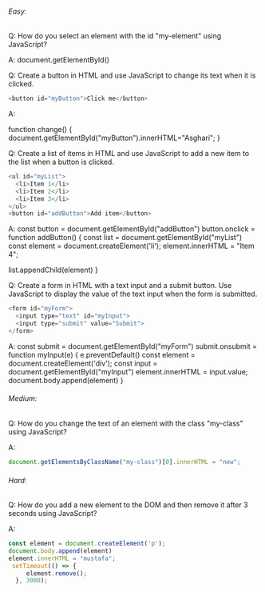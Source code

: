 ###### Easy:

Q: How do you select an element with the id "my-element" using JavaScript?


A: document.getElementById()


Q: Create a button in HTML and use JavaScript to change its text when it is clicked.

```js
<button id="myButton">Click me</button>
```

A:

function change()
{
    document.getElementById("myButton").innerHTML="Asghari";
}


Q: Create a list of items in HTML and use JavaScript to add a new item to the list when a button is clicked.

```js
<ul id="myList">
  <li>Item 1</li>
  <li>Item 2</li>
  <li>Item 3</li>
</ul>
<button id="addButton">Add item</button>
```

A:
const button = document.getElementById("addButton")
button.onclick = function addButton() {
const list = document.getElementById("myList")
const element = document.createElement('li');
element.innerHTML = "Item 4";

list.appendChild(element)
}

Q: Create a form in HTML with a text input and a submit button. Use JavaScript to display the value of the text input when the form is submitted.

```js
<form id="myForm">
  <input type="text" id="myInput">
  <input type="submit" value="Submit">
</form>
```

A:
const submit = document.getElementById("myForm")
submit.onsubmit = function myInput(e) {
e.preventDefault()
const element = document.createElement('div');
const input = document.getElementById("myInput")
element.innerHTML = input.value;
document.body.append(element)
}

###### Medium:

Q: How do you change the text of an element with the class "my-class" using JavaScript?

A:
```js
document.getElementsByClassName("my-class")[0].innerHTML = "new";
```
###### Hard:

Q: How do you add a new element to the DOM and then remove it after 3 seconds using JavaScript?

A:
```js
const element = document.createElement('p');
document.body.append(element)
element.innerHTML = "mustafa";
 setTimeout(() => {
     element.remove();
  }, 3000);
```